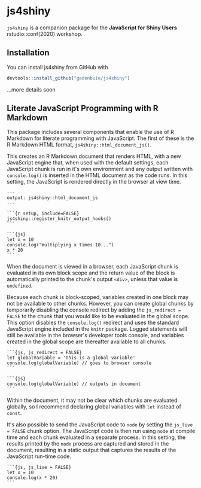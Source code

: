 # js4shiny

<!-- badges: start -->
<!-- badges: end -->

`js4shiny` is a companion package for the **JavaScript for Shiny Users** rstudio::conf(2020) workshop.

## Installation

You can install js4shiny from GitHub with

``` r
devtools::install_github("gadenbuie/js4shiny")
```

...more details soon

## Literate JavaScript Programming with R Markdown

This package includes several components that enable the use of R Markdown for literate programming with JavaScript. The first of these is the R Markdown HTML format, `js4shiny::html_document_js()`.

This creates an R Markdown document that renders HTML, with a new JavaScript engine
that, when used with the default settings, each JavaScript chunk is run in it's own environment and any output written with `console.log()` is inserted in the HTML document as the code runs. In this setting, the JavaScript is rendered directly in the browser at view time.

````
---
output: js4shiny::html_document_js
---

```{r setup, include=FALSE}
js4shiny::register_knitr_output_hooks()
```

```{js}
let x = 10
console.log("multiplying x times 10...")
x * 20
```
````

When the document is viewed in a browser, 
each JavaScript chunk is evaluated in its own block scope 
and the return value of the block is automatically printed to the chunk's output `<div>`,
unless that value is `undefined`.

Because each chunk is block-scoped,
variables created in one block may not be available to other chunks.
However, you can create global chunks by temporarily disabling the console redirect
by adding the `js_redirect = FALSE` to the chunk that you would like to be evaluated in the global scope.
This option disables the `console.log()` redirect 
and uses the standard JavaScript engine included in the `knitr` package. 
Logged statements will still be available in the browser's developer tools console, 
and variables created in the global scope are thereafter available to all chunks.

````
```{js, js_redirect = FALSE}
let globalVariable = 'this is a global variable'
console.log(globalVariable) // goes to browser console
```

```{js}
console.log(globalVariable) // outputs in document
```
````

Within the document, 
it may not be clear which chunks are evaluated globally,
so I recommend declaring global variables with `let` instead of `const`.

It's also possible to send the JavaScript code to `node` by setting the `js_live = FALSE` chunk option. 
The JavaScript code is then run using `node` at compile time 
and each chunk evaluated in a separate process.
In this setting, the results printed by the `node` process are captured and stored in the document, 
resulting in a static output that captures the results of the JavaScript run-time code.

````
```{js, js_live = FALSE}
let x = 10
console.log(x * 20)
```
````
